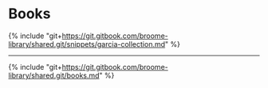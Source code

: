 # Books
{% include "git+https://git.gitbook.com/broome-library/shared.git/snippets/garcia-collection.md"  %}

---

{% include "git+https://git.gitbook.com/broome-library/shared.git/books.md"  %}